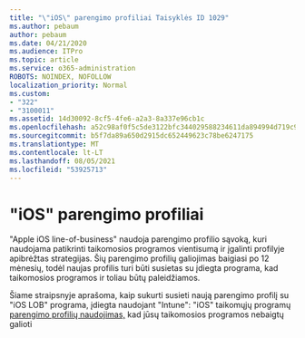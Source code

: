 ```yaml
---
title: "\"iOS\" parengimo profiliai Taisyklės ID 1029"
ms.author: pebaum
author: pebaum
ms.date: 04/21/2020
ms.audience: ITPro
ms.topic: article
ms.service: o365-administration
ROBOTS: NOINDEX, NOFOLLOW
localization_priority: Normal
ms.custom:
- "322"
- "3100011"
ms.assetid: 14d30092-8cf5-4fe6-a2a3-8a337e96cb1c
ms.openlocfilehash: a52c98af0f5c5de3122bfc344029588234611da894994d719c95f6af78944405
ms.sourcegitcommit: b5f7da89a650d2915dc652449623c78be6247175
ms.translationtype: MT
ms.contentlocale: lt-LT
ms.lasthandoff: 08/05/2021
ms.locfileid: "53925713"
---
```

# <a name="ios-provisioning-profiles"></a>"iOS" parengimo profiliai

"Apple iOS line-of-business" naudoja parengimo profilio sąvoką, kuri naudojama patikrinti taikomosios programos vientisumą ir įgalinti profilyje apibrėžtas strategijas. Šių parengimo profilių galiojimas baigiasi po 12 mėnesių, todėl naujas profilis turi būti susietas su įdiegta programa, kad taikomosios programos ir toliau būtų paleidžiamos.
  
Šiame straipsnyje aprašoma, kaip sukurti susieti naują parengimo profilį su "iOS LOB" programa, įdiegta naudojant "Intune": "iOS" taikomųjų programų [parengimo profilių naudojimas,](https://docs.microsoft.com/intune/app-provisioning-profile-ios) kad jūsų taikomosios programos nebaigtų galioti
  